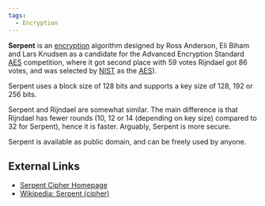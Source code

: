 ```yaml
---
tags:
  - Encryption
---
```

**Serpent** is an [encryption](encryption.md) algorithm designed by Ross
Anderson, Eli Biham and Lars Knudsen as a candidate for the Advanced Encryption
Standard [AES](aes.md) competition, where it got second place with 59 votes
Rijndael got 86 votes, and was selected by [NIST](nist.md) as the
[AES](aes.md)).

Serpent uses a block size of 128 bits and supports a key size of 128, 192 or
256 bits.

Serpent and Rijndael are somewhat similar. The main difference is that Rijndael
has fewer rounds (10, 12 or 14 (depending on key size) compared to 32 for
Serpent), hence it is faster. Arguably, Serpent is more secure.

Serpent is available as public domain, and can be freely used by anyone.

## External Links

* [Serpent Cipher Homepage](http://www.cl.cam.ac.uk/~rja14/serpent.html)
* [Wikipedia: Serpent (cipher)](https://en.wikipedia.org/wiki/Serpent_(cipher))
